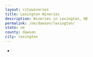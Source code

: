 ```yaml
---
layout: citywineries
title: Lexington Wineries
description: Wineries in Lexington, NE
permalink: /ne/dawson/lexington/
state: ne
county: dawson
city: lexington
---
```

-
